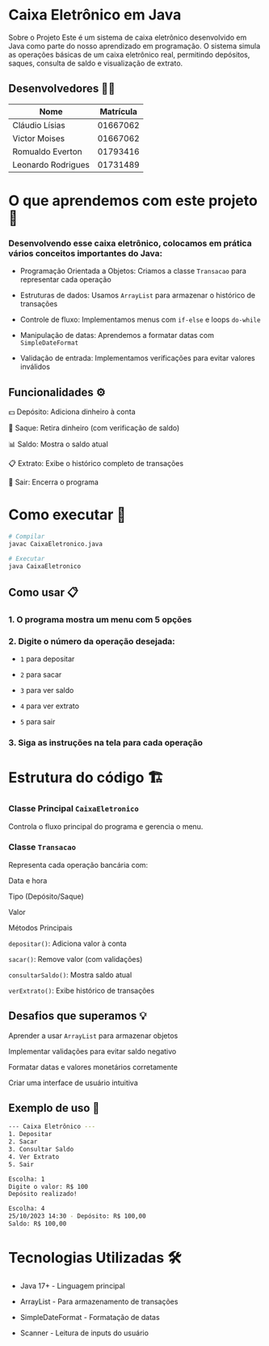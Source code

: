 # Caixa Eletrônico em Java 
 Sobre o Projeto
Este é um sistema de caixa eletrônico desenvolvido em Java como parte do nosso aprendizado em programação. O sistema simula as operações básicas de um caixa eletrônico real, permitindo depósitos, saques, consulta de saldo e visualização de extrato.

## Desenvolvedores 🧑‍💻
| Nome           |  Matrícula |
|----------------|------------|
| Cláudio Lísias | 01667062 |
| Victor Moises  | 01667062 |
| Romualdo Everton | 01793416|
| Leonardo Rodrigues | 01731489 |

# O que aprendemos com este projeto 🎯
### Desenvolvendo esse caixa eletrônico, colocamos em prática vários conceitos importantes do Java:

- Programação Orientada a Objetos: Criamos a classe `Transacao` para representar cada operação

- Estruturas de dados: Usamos `ArrayList` para armazenar o histórico de transações

- Controle de fluxo: Implementamos menus com `if-else` e loops `do-while`

- Manipulação de datas: Aprendemos a formatar datas com `SimpleDateFormat`

- Validação de entrada: Implementamos verificações para evitar valores inválidos

## Funcionalidades ️️️️️️️️⚙️
💵 Depósito: Adiciona dinheiro à conta

🏧 Saque: Retira dinheiro (com verificação de saldo)

📊 Saldo: Mostra o saldo atual

📋 Extrato: Exibe o histórico completo de transações

🚪 Sair: Encerra o programa

# Como executar 🚀
```bash
# Compilar
javac CaixaEletronico.java

# Executar
java CaixaEletronico
```

## Como usar 📋
### 1. O programa mostra um menu com 5 opções

### 2. Digite o número da operação desejada:

- `1` para depositar

- `2` para sacar

- `3` para ver saldo

- `4` para ver extrato

- `5` para sair

### 3. Siga as instruções na tela para cada operação

# Estrutura do código 🏗️


### Classe Principal `CaixaEletronico`

Controla o fluxo principal do programa e gerencia o menu.

### Classe `Transacao`
Representa cada operação bancária com:

Data e hora

Tipo (Depósito/Saque)

Valor

Métodos Principais


`depositar()`: Adiciona valor à conta

`sacar()`: Remove valor (com validações)

`consultarSaldo()`: Mostra saldo atual

`verExtrato()`: Exibe histórico de transações

## Desafios que superamos 💡
Aprender a usar `ArrayList` para armazenar objetos

Implementar validações para evitar saldo negativo

Formatar datas e valores monetários corretamente

Criar uma interface de usuário intuitiva

## Exemplo de uso 🎨
```bash
--- Caixa Eletrônico ---
1. Depositar
2. Sacar
3. Consultar Saldo
4. Ver Extrato
5. Sair

Escolha: 1
Digite o valor: R$ 100
Depósito realizado!

Escolha: 4
25/10/2023 14:30 - Depósito: R$ 100,00
Saldo: R$ 100,00
```
# Tecnologias Utilizadas 🛠️

- Java 17+ - Linguagem principal

- ArrayList - Para armazenamento de transações

- SimpleDateFormat - Formatação de datas

- Scanner - Leitura de inputs do usuário

